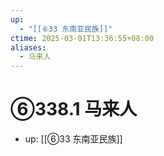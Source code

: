 ```yaml
---
up:
  - "[[⑥33 东南亚民族]]"
ctime: 2025-03-01T13:36:55+08:00
aliases:
  - 马来人
---
```


# ⑥338.1 马来人

- up: [[⑥33 东南亚民族]]

